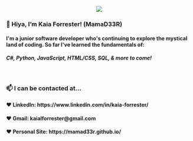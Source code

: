 <center><img src="https://media2.giphy.com/media/NKEt9elQ5cR68/giphy.gif"></center>


<h3>👋 Hiya, I’m Kaia Forrester! (MamaD33R)</h3>
<h4>I'm a junior software developer who's continuing to explore the mystical land of coding.
So far I've learned the fundamentals of: <h5>C#, Python, JavaScript, HTML/CSS, SQL, & more to come!</h5></h4>

<br>
  
<h3>📫 I can be contacted at...</h3>
<h4>♥ LinkedIn: https://www.linkedin.com/in/kaia-forrester/</h4>
<h4>♥ Gmail: kaialforrester@gmail.com</h4>
<h4>♥ Personal Site: https://mamad33r.github.io/</h4>

<!---
MamaD33R/MamaD33R is a ✨ special ✨ repository because its `README.md` (this file) appears on your GitHub profile.
You can click the Preview link to take a look at your changes.
--->
